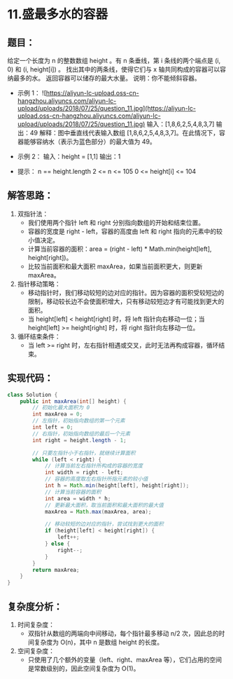 # 11.盛最多水的容器

## 题目：
给定一个长度为 n 的整数数组 height 。有 n 条垂线，第 i 条线的两个端点是 (i, 0) 和 (i, height[i]) 。
找出其中的两条线，使得它们与 x 轴共同构成的容器可以容纳最多的水。
返回容器可以储存的最大水量。
说明：你不能倾斜容器。

* 示例 1：
![https://aliyun-lc-upload.oss-cn-hangzhou.aliyuncs.com/aliyun-lc-upload/uploads/2018/07/25/question_11.jpg](https://aliyun-lc-upload.oss-cn-hangzhou.aliyuncs.com/aliyun-lc-upload/uploads/2018/07/25/question_11.jpg)
输入：[1,8,6,2,5,4,8,3,7]
输出：49 
解释：图中垂直线代表输入数组 [1,8,6,2,5,4,8,3,7]。在此情况下，容器能够容纳水（表示为蓝色部分）的最大值为 49。

* 示例 2：
输入：height = [1,1]
输出：1

* 提示：
n == height.length
2 <= n <= 105
0 <= height[i] <= 104



## 解答思路：
1. 双指针法：
	* 我们使用两个指针 left 和 right 分别指向数组的开始和结束位置。
	* 容器的宽度是 right - left，容器的高度由 left 和 right 指向的元素中的较小值决定。
	* 计算当前容器的面积：area = (right - left) * Math.min(height[left], height[right])。
	* 比较当前面积和最大面积 maxArea，如果当前面积更大，则更新 maxArea。
2. 指针移动策略：
	* 移动指针时，我们移动较短的边对应的指针。因为容器的面积受较短边的限制，移动较长边不会使面积增大，只有移动较短边才有可能找到更大的面积。
	* 当 height[left] < height[right] 时，将 left 指针向右移动一位；当 height[left] >= height[right] 时，将 right 指针向左移动一位。
3. 循环结束条件：
	* 当 left >= right 时，左右指针相遇或交叉，此时无法再构成容器，循环结束。



## 实现代码：
```java
class Solution {
    public int maxArea(int[] height) {
        // 初始化最大面积为 0
        int maxArea = 0;
        // 左指针，初始指向数组的第一个元素
        int left = 0;
        // 右指针，初始指向数组的最后一个元素
        int right = height.length - 1;

        // 只要左指针小于右指针，就继续计算面积
        while (left < right) {
            // 计算当前左右指针所构成的容器的宽度
            int width = right - left;
            // 容器的高度取左右指针所指元素的较小值
            int h = Math.min(height[left], height[right]);
            // 计算当前容器的面积
            int area = width * h;
            // 更新最大面积，取当前面积和最大面积的最大值
            maxArea = Math.max(maxArea, area);

            // 移动较短的边对应的指针，尝试找到更大的面积
            if (height[left] < height[right]) {
                left++;
            } else {
                right--;
            }
        }
        return maxArea;
    }
}
```



## 复杂度分析：
1. 时间复杂度：
	* 双指针从数组的两端向中间移动，每个指针最多移动 n/2 次，因此总的时间复杂度为 O(n)，其中 n 是数组 height 的长度。
2. 空间复杂度：
	* 只使用了几个额外的变量（left、right、maxArea 等），它们占用的空间是常数级别的，因此空间复杂度为 O(1)。
